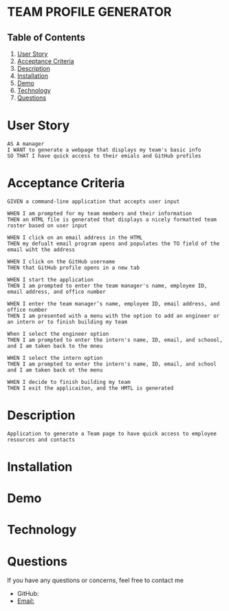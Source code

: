 # TEAM PROFILE GENERATOR

## Table of Contents
1. [User Story](#user-story)
2. [Acceptance Criteria](#acceptance-criteria)
3. [Description](#description)
4. [Installation](#installation)
5. [Demo](#demo) 
6. [Technology](#technology)
6. [Questions](#questions)

# User Story
    AS A manager
    I WANT to generate a webpage that displays my team's basic info
    SO THAT I have quick access to their emials and GitHub profiles

# Acceptance Criteria
    GIVEN a command-line application that accepts user input

    WHEN I am prompted for my team members and their information
    THEN an HTML file is generated that displays a nicely formatted team roster based on user input

    WHEN I click on an email address in the HTML
    THEN my defualt email program opens and populates the TO field of the email wiht the address

    WHEN I click on the GitHub username
    THEN that GitHub profile opens in a new tab

    WHEN I start the application
    THEN I am prompted to enter the team manager's name, employee ID, email address, and office number

    WHEN I enter the team manager’s name, employee ID, email address, and office number
    THEN I am presented with a menu with the option to add an engineer or an intern or to finish building my team

    When I select the engineer option
    THEN I am prompted to enter the intern's name, ID, email, and schoool, and I am taken back to the mneu

    WHEN I select the intern option
    THEN I am prompted to enter the intern's name, ID, email, and school and I am taken back ot the menu

    WHEN I decide to finish building my team
    THEN I exit the applicaiton, and the HMTL is generated

# Description
    Application to generate a Team page to have quick access to employee resources and contacts

# Installation

# Demo

# Technology

# Questions
If you have any questions or concerns, feel free to contact me 
* GitHub: <a href="https://github.com/alu1868">
* Email: <a href="mailto:alu1868@gmail.com">